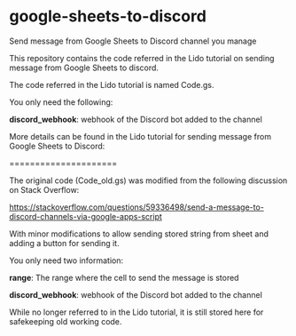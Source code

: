 # google-sheets-to-discord
Send message from Google Sheets to Discord channel you manage

This repository contains the code referred in the Lido tutorial on sending message from Google Sheets to discord. 

The code referred in the Lido tutorial is named Code.gs. 

You only need the following:

**discord_webhook**: webhook of the Discord bot added to the channel

More details can be found in the Lido tutorial for sending message from Google Sheets to Discord:



=====================

The original code (Code_old.gs) was modified from the following discussion on Stack Overflow:

https://stackoverflow.com/questions/59336498/send-a-message-to-discord-channels-via-google-apps-script

With minor modifications to allow sending stored string from sheet and adding a button for sending it.

You only need two information:

**range**: The range where the cell to send the message is stored

**discord_webhook**: webhook of the Discord bot added to the channel

While no longer referred to in the Lido tutorial, it is still stored here for safekeeping old working code.
